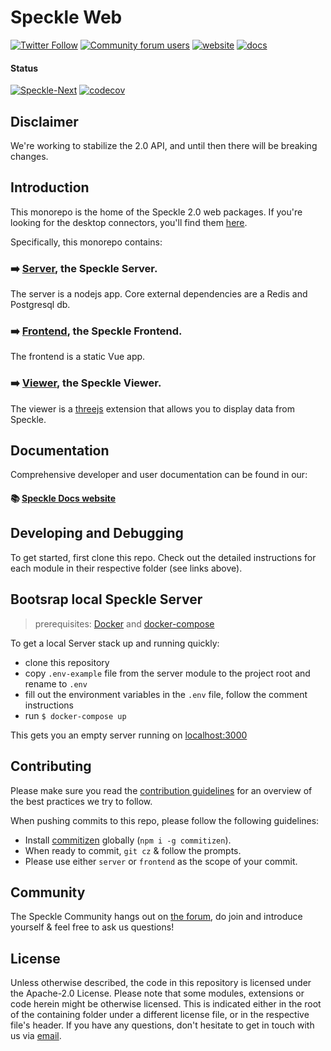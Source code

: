 # Speckle Web

[![Twitter Follow](https://img.shields.io/twitter/follow/SpeckleSystems?style=social)](https://twitter.com/SpeckleSystems) [![Community forum users](https://img.shields.io/discourse/users?server=https%3A%2F%2Fdiscourse.speckle.works&style=flat-square&logo=discourse&logoColor=white)](https://discourse.speckle.works) [![website](https://img.shields.io/badge/https://-speckle.systems-royalblue?style=flat-square)](https://speckle.systems) [![docs](https://img.shields.io/badge/docs-speckle.guide-orange?style=flat-square&logo=read-the-docs&logoColor=white)](https://speckle.guide/dev/)

#### Status

[![Speckle-Next](https://circleci.com/gh/specklesystems/speckle-server.svg?style=svg&circle-token=76eabd350ea243575cbb258b746ed3f471f7ac29)](https://github.com/Speckle-Next/SpeckleServer/) [![codecov](https://codecov.io/gh/specklesystems/speckle-server/branch/master/graph/badge.svg)](https://codecov.io/gh/specklesystems/speckle-server)

## Disclaimer

We're working to stabilize the 2.0 API, and until then there will be breaking changes.

## Introduction

This monorepo is the home of the Speckle 2.0 web packages. If you're looking for the desktop connectors, you'll find them [here](https://github.com/specklesystems/speckle-sharp).

Specifically, this monorepo contains:

### ➡️ [Server](packages/server), the Speckle Server.

The server is a nodejs app. Core external dependencies are a Redis and Postgresql db.

### ➡️ [Frontend](packages/frontend), the Speckle Frontend.

The frontend is a static Vue app.

### ➡️ [Viewer](packages/viewer), the Speckle Viewer.

The viewer is a [threejs](https://threejs.org/) extension that allows you to display data from Speckle. 

## Documentation

Comprehensive developer and user documentation can be found in our:

#### 📚 [Speckle Docs website](https://speckle.guide/dev/)

## Developing and Debugging

To get started, first clone this repo. Check out the detailed instructions for each module in their respective folder (see links above). 

## Bootsrap local Speckle Server

> prerequisites: [Docker](https://docs.docker.com/get-docker/) and [docker-compose](https://docs.docker.com/compose/install/)

To get a local Server stack up and running quickly:

- clone this repository
- copy `.env-example` file from the server module to the project root and rename to `.env`
- fill out the environment variables in the `.env` file, follow the comment instructions
- run `$ docker-compose up`

This gets you an empty server running on [localhost:3000](http://localhost:3000)

## Contributing

Please make sure you read the [contribution guidelines](CONTRIBUTING.md) for an overview of the best practices we try to follow.

When pushing commits to this repo, please follow the following guidelines:

- Install [commitizen](https://www.npmjs.com/package/commitizen#commitizen-for-contributors) globally (`npm i -g commitizen`).
- When ready to commit, `git cz` & follow the prompts.
- Please use either `server` or `frontend` as the scope of your commit.

## Community

The Speckle Community hangs out on [the forum](https://discourse.speckle.works), do join and introduce yourself & feel free to ask us questions!

## License

Unless otherwise described, the code in this repository is licensed under the Apache-2.0 License. Please note that some modules, extensions or code herein might be otherwise licensed. This is indicated either in the root of the containing folder under a different license file, or in the respective file's header. If you have any questions, don't hesitate to get in touch with us via [email](mailto:hello@speckle.systems).
